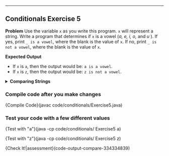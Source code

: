 ----------

## Conditionals Exercise 5

**Problem**
Use the variable `x` as you write this program. `x` will represent a string. Write a program that determines if `x` is a vowel (*a, e, i, o,* and *u* ). If yes, print `_ is a vowel`, where the blank is the value of `x`. If no, print `_ is not a vowel`, where the blank is the value of `x`.

**Expected Output**
* If `x` is `a`, then the output would be: `a is a vowel`.
* If `x` is `z`, then the output would be: `z is not a vowel`.

<details><summary><b>Comparing Strings</b></summary>If you choose to directly compare Strings, you may be tempted to write <code>x == "a"</code>. However, this won't behave as expected. Instead, use <code>.equals()</code>. For example, <code>x.equals("a")</code>.</details>

### Compile code after you make changes

{Compile Code}(javac code/conditionals/Exercise5.java)

### Test your code with a few different values

{Test with "a"}(java -cp code/conditionals/ Exercise5 a)

{Test with "z"}(java -cp code/conditionals/ Exercise5 z)

{Check It!|assessment}(code-output-compare-334334839)
